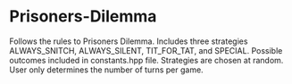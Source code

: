 # Prisoners-Dilemma

Follows the rules to Prisoners Dilemma. Includes three strategies ALWAYS_SNITCH, ALWAYS_SILENT, TIT_FOR_TAT, and SPECIAL. Possible outcomes included in constants.hpp file.
Strategies are chosen at random. User only determines the number of turns per game.
